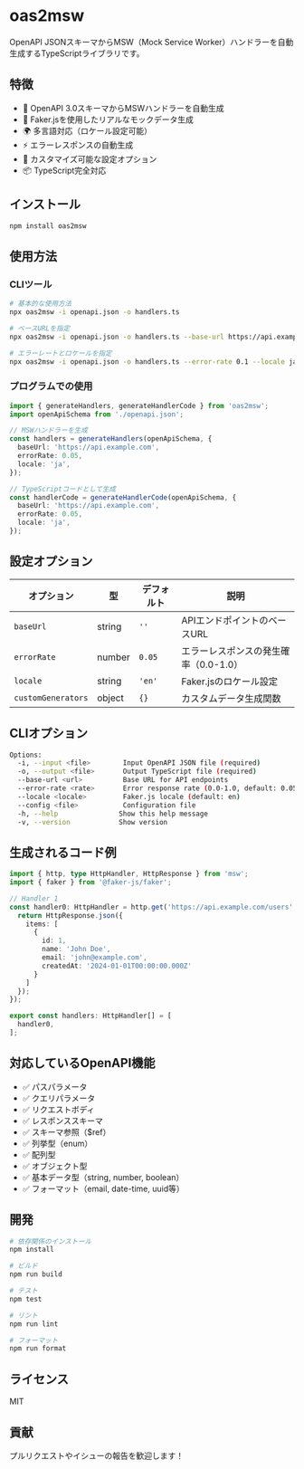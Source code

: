 # oas2msw

OpenAPI JSONスキーマからMSW（Mock Service Worker）ハンドラーを自動生成するTypeScriptライブラリです。

## 特徴

- 🚀 OpenAPI 3.0スキーマからMSWハンドラーを自動生成
- 🎲 Faker.jsを使用したリアルなモックデータ生成
- 🌍 多言語対応（ロケール設定可能）
- ⚡ エラーレスポンスの自動生成
- 🔧 カスタマイズ可能な設定オプション
- 📦 TypeScript完全対応

## インストール

```bash
npm install oas2msw
```

## 使用方法

### CLIツール

```bash
# 基本的な使用方法
npx oas2msw -i openapi.json -o handlers.ts

# ベースURLを指定
npx oas2msw -i openapi.json -o handlers.ts --base-url https://api.example.com

# エラーレートとロケールを指定
npx oas2msw -i openapi.json -o handlers.ts --error-rate 0.1 --locale ja
```

### プログラムでの使用

```typescript
import { generateHandlers, generateHandlerCode } from 'oas2msw';
import openApiSchema from './openapi.json';

// MSWハンドラーを生成
const handlers = generateHandlers(openApiSchema, {
  baseUrl: 'https://api.example.com',
  errorRate: 0.05,
  locale: 'ja',
});

// TypeScriptコードとして生成
const handlerCode = generateHandlerCode(openApiSchema, {
  baseUrl: 'https://api.example.com',
  errorRate: 0.05,
  locale: 'ja',
});
```

## 設定オプション

| オプション | 型 | デフォルト | 説明 |
|-----------|----|-----------|------|
| `baseUrl` | string | `''` | APIエンドポイントのベースURL |
| `errorRate` | number | `0.05` | エラーレスポンスの発生確率（0.0-1.0） |
| `locale` | string | `'en'` | Faker.jsのロケール設定 |
| `customGenerators` | object | `{}` | カスタムデータ生成関数 |

## CLIオプション

```bash
Options:
  -i, --input <file>        Input OpenAPI JSON file (required)
  -o, --output <file>       Output TypeScript file (required)
  --base-url <url>          Base URL for API endpoints
  --error-rate <rate>       Error response rate (0.0-1.0, default: 0.05)
  --locale <locale>         Faker.js locale (default: en)
  --config <file>           Configuration file
  -h, --help               Show this help message
  -v, --version            Show version
```

## 生成されるコード例

```typescript
import { http, type HttpHandler, HttpResponse } from 'msw';
import { faker } from '@faker-js/faker';

// Handler 1
const handler0: HttpHandler = http.get('https://api.example.com/users', () => {
  return HttpResponse.json({
    items: [
      {
        id: 1,
        name: 'John Doe',
        email: 'john@example.com',
        createdAt: '2024-01-01T00:00:00.000Z'
      }
    ]
  });
});

export const handlers: HttpHandler[] = [
  handler0,
];
```

## 対応しているOpenAPI機能

- ✅ パスパラメータ
- ✅ クエリパラメータ
- ✅ リクエストボディ
- ✅ レスポンススキーマ
- ✅ スキーマ参照（$ref）
- ✅ 列挙型（enum）
- ✅ 配列型
- ✅ オブジェクト型
- ✅ 基本データ型（string, number, boolean）
- ✅ フォーマット（email, date-time, uuid等）

## 開発

```bash
# 依存関係のインストール
npm install

# ビルド
npm run build

# テスト
npm test

# リント
npm run lint

# フォーマット
npm run format
```

## ライセンス

MIT

## 貢献

プルリクエストやイシューの報告を歓迎します！
